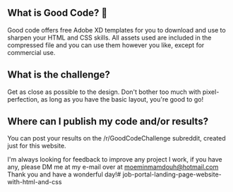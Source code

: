 ## What is Good Code? 👋
Good code offers free Adobe XD templates for you to download and use to sharpen your HTML and CSS skills. All assets used are included in the compressed file and you can use them however you like, except for commercial use. 

## What is the challenge?   
Get as close as possible to the design. Don't bother too much with pixel-perfection, as long as you have the basic layout, you're good to go!

## Where can I publish my code and/or results?
You can post your results on the /r/GoodCodeChallenge subreddit, created just for this website. 

I'm always looking for feedback to improve any project I work, if you have any, please DM me at my e-mail over at moeminmamdouh@hotmail.com
Thank you and have a wonderful day!# job-portal-landing-page-website-with-html-and-css
